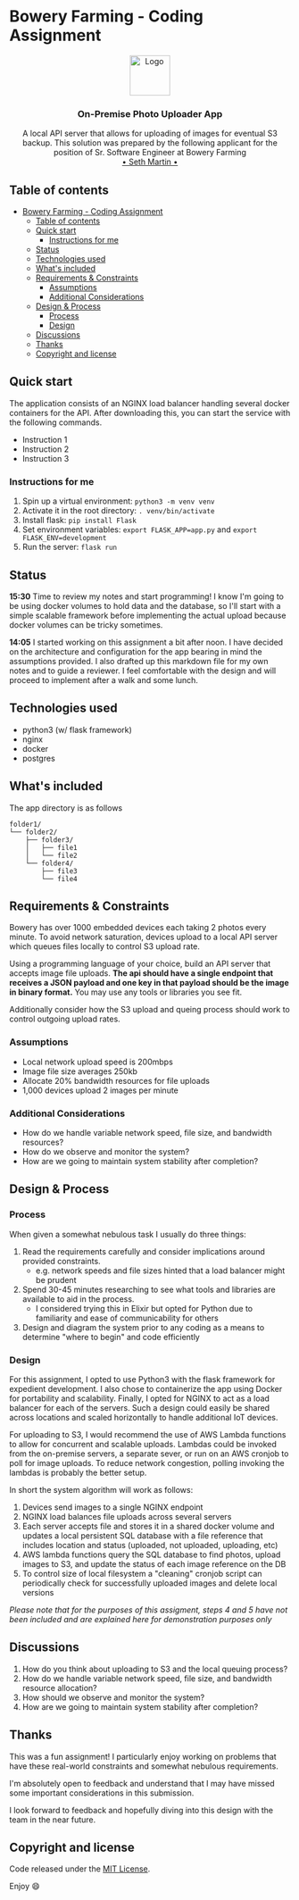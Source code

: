 # Bowery Farming - Coding Assignment

<!-- markdownlint-disable MD033-->
<p align="center">
  <a href="https://boweryfarming.com/">
    <img src="https://www.refrigeratedfrozenfood.com/ext/resources/RFF/Bowery-Farming/Bowery_Wordmark_Seedling_Vertical_RGB_MidnightForest.jpg?1595449917" alt="Logo" height=72>
  </a>

  <h3 align="center">On-Premise Photo Uploader App</h3>

  <p align="center">
    A local API server that allows for uploading of images for eventual S3 backup. This solution was prepared by the following applicant for the position of Sr. Software Engineer at Bowery Farming
    <br>
    <a href="https://www.linkedin.com/in/sgoodluck">• Seth Martin •</a>
  </p>
</p>
<!-- markdownlint-enable MD033 -->

## Table of contents

- [Bowery Farming - Coding Assignment](#bowery-farming---coding-assignment)
  - [Table of contents](#table-of-contents)
  - [Quick start](#quick-start)
    - [Instructions for me](#instructions-for-me)
  - [Status](#status)
  - [Technologies used](#technologies-used)
  - [What's included](#whats-included)
  - [Requirements & Constraints](#requirements--constraints)
    - [Assumptions](#assumptions)
    - [Additional Considerations](#additional-considerations)
  - [Design & Process](#design--process)
    - [Process](#process)
    - [Design](#design)
  - [Discussions](#discussions)
  - [Thanks](#thanks)
  - [Copyright and license](#copyright-and-license)

## Quick start

The application consists of an NGINX load balancer handling several docker containers for the API. After downloading this, you can start the service with the following commands.

- Instruction 1
- Instruction 2
- Instruction 3

### Instructions for me

1. Spin up a virtual environment: `python3 -m venv venv`
2. Activate it in the root directory: `. venv/bin/activate`
3. Install flask: `pip install Flask`
4. Set environment variables: `export FLASK_APP=app.py` and `export FLASK_ENV=development`
5. Run the server: `flask run`

## Status

**15:30** Time to review my notes and start programming! I know I'm going to be using docker volumes to hold data and the database, so I'll start with a simple scalable framework before implementing the actual upload because docker volumes can be tricky sometimes.

**14:05** I started working on this assignment a bit after noon. I have decided on the architecture and configuration for the app bearing in mind the assumptions provided. I also drafted up this markdown file for my own notes and to guide a reviewer. I feel comfortable with the design and will proceed to implement after a walk and some lunch.

## Technologies used

- python3 (w/ flask framework)
- nginx
- docker
- postgres

## What's included

The app directory is as follows

```text
folder1/
└── folder2/
    ├── folder3/
    │   ├── file1
    │   └── file2
    └── folder4/
        ├── file3
        └── file4
```

## Requirements & Constraints

Bowery has over 1000 embedded devices each taking 2 photos every minute. To avoid network saturation, devices upload to a local API server which queues files locally to control S3 upload rate.

Using a programming language of your choice, build an API server that accepts image file uploads. **The api should have a single endpoint that receives a JSON payload and one key in that payload should be the image in binary format.** You may use any tools or libraries you see fit.

Additionally consider how the S3 upload and queing process should work to control outgoing upload rates. 

### Assumptions

- Local network upload speed is 200mbps
- Image file size averages 250kb
- Allocate 20% bandwidth resources for file uploads
- 1,000 devices upload 2 images per minute 

### Additional Considerations

- How do we handle variable network speed, file size, and bandwidth resources?
- How do we observe and monitor the system?
- How are we going to maintain system stability after completion?

## Design & Process

### Process

When given a somewhat nebulous task I usually do three things:

1. Read the requirements carefully and consider implications around provided constraints.
   - e.g. network speeds and file sizes hinted that a load balancer might be prudent
2. Spend 30-45 minutes researching to see what tools and libraries are available to aid in the process.
   - I considered trying this in Elixir but opted for Python due to familiarity and ease of communicability for others
3. Design and diagram the system prior to any coding as a means to determine "where to begin" and code efficiently

### Design

For this assignment, I opted to use Python3 with the flask framework for expedient development. I also chose to containerize the app using Docker for portability and scalability. Finally, I opted for NGINX to act as a load balancer for each of the servers. Such a design could easily be shared across locations and scaled horizontally to handle additional IoT devices.

For uploading to S3, I would recommend the use of AWS Lambda functions to allow for concurrent and scalable uploads. Lambdas could be invoked from the on-premise servers, a separate sever, or run on an AWS cronjob to poll for image uploads. To reduce network congestion, polling invoking the lambdas is probably the better setup.

In short the system algorithm will work as follows:

1. Devices send images to a single NGINX endpoint
2. NGINX load balances file uploads across several servers
3. Each server accepts file and stores it in a shared docker volume and updates a local persistent SQL database with a file reference that includes location and status (uploaded, not uploaded, uploading, etc)
4. AWS lambda functions query the SQL database to find photos, upload images to S3, and update the status of each image reference on the DB
5. To control size of local filesystem a "cleaning" cronjob script can periodically check for successfully uploaded images and delete local versions

<!-- markdownlint-disable MD036-->
*Please note that for the purposes of this assigment, steps 4 and 5 have not been included and are explained here for demonstration purposes only*
<!-- markdownlint-enable MD036-->

## Discussions

1. How do you think about uploading to S3 and the local queuing process?
2. How do we handle variable network speed, file size, and bandwidth resource allocation?
3. How should we observe and monitor the system?
4. How are we going to maintain system stability after completion?

## Thanks

This was a fun assignment! I particularly enjoy working on problems that have these real-world constraints and somewhat nebulous requirements. 

I'm absolutely open to feedback and understand that I may have missed some important considerations in this submission.

I look forward to feedback and hopefully diving into this design with the team in the near future.

## Copyright and license

Code released under the [MIT License](https://reponame/blob/master/LICENSEhttps://opensource.org/licenses/MIT).

Enjoy :smile:
